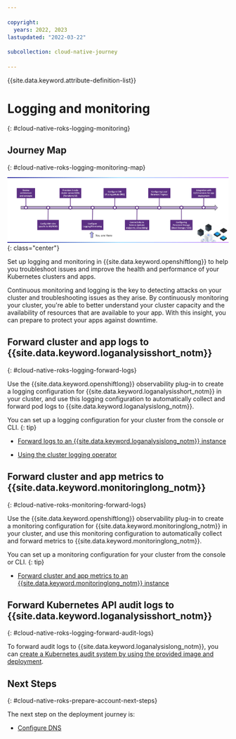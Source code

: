 ```yaml
---

copyright:
  years: 2022, 2023
lastupdated: "2022-03-22"

subcollection: cloud-native-journey

---
```


{{site.data.keyword.attribute-definition-list}}

# Logging and monitoring
{: #cloud-native-roks-logging-monitoring}

## Journey Map
{: #cloud-native-roks-logging-monitoring-map}

![Architecture](images/logging/journey-map.png){: class="center"}

Set up logging and monitoring in {{site.data.keyword.openshiftlong}} to help you troubleshoot issues and improve the health and performance of your Kubernetes clusters and apps.

Continuous monitoring and logging is the key to detecting attacks on your cluster and troubleshooting issues as they arise. By continuously monitoring your cluster, you're able to better understand your cluster capacity and the availability of resources that are available to your app. With this insight, you can prepare to protect your apps against downtime.

## Forward cluster and app logs to {{site.data.keyword.loganalysisshort_notm}}
{: #cloud-native-roks-logging-forward-logs}

Use the {{site.data.keyword.openshiftlong}} observability plug-in to create a logging configuration for {{site.data.keyword.loganalysisshort_notm}} in your cluster, and use this logging configuration to automatically collect and forward pod logs to {{site.data.keyword.loganalysislong_notm}}.

You can set up a logging configuration for your cluster from the console or CLI.
{: tip}

- [Forward logs to an {{site.data.keyword.loganalysislong_notm}} instance](https://{DomainName}/docs/openshift?topic=openshift-health#openshift_logging)

- [Using the cluster logging operator](https://{DomainName}/docs/openshift?topic=openshift-health#oc_logging_operator)

## Forward cluster and app metrics to {{site.data.keyword.monitoringlong_notm}}
{: #cloud-native-roks-monitoring-forward-logs}

Use the {{site.data.keyword.openshiftlong}} observability plug-in to create a monitoring configuration for {{site.data.keyword.monitoringlong_notm}} in your cluster, and use this monitoring configuration to automatically collect and forward metrics to {{site.data.keyword.monitoringlong_notm}}.

You can set up a monitoring configuration for your cluster from the console or CLI.
{: tip}

- [Forward cluster and app metrics to an {{site.data.keyword.monitoringlong_notm}} instance](https://{DomainName}/docs/openshift?topic=openshift-health-monitor#openshift_monitoring)

## Forward Kubernetes API audit logs to {{site.data.keyword.loganalysisshort_notm}}
{: #cloud-native-roks-logging-forward-audit-logs}

To forward audit logs to {{site.data.keyword.loganalysislong_notm}}, you can [create a Kubernetes audit system by using the provided image and deployment](https://{DomainName}/docs/openshift?topic=openshift-health-audit#audit-api-server-la).

## Next Steps
{: #cloud-native-roks-prepare-account-next-steps}

The next step on the deployment journey is:
* [Configure DNS](/docs/cloud-native-journey?topic=cloud-native-journey-configure-dns)